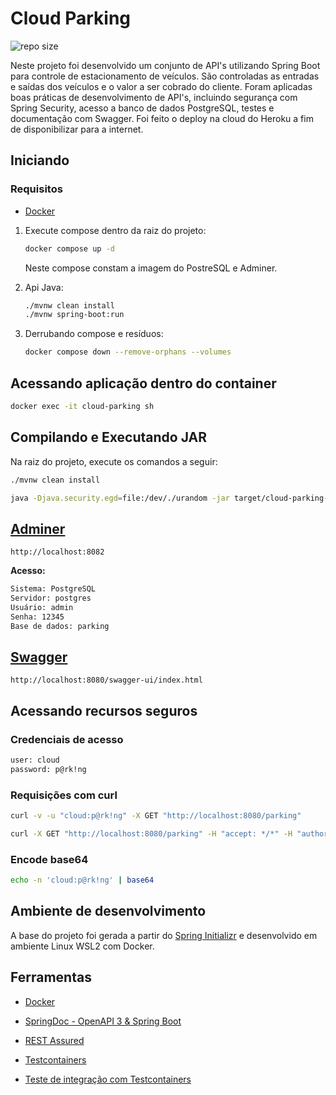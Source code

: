 # Cloud Parking

![repo size](https://img.shields.io/github/repo-size/natanaelsc/cloud-parking)

Neste projeto foi desenvolvido um conjunto de API's utilizando Spring Boot para controle de estacionamento de veículos. São controladas as entradas e saídas dos veículos e o valor a ser cobrado do cliente. Foram aplicadas boas práticas de desenvolvimento de API's, incluindo segurança com Spring Security, acesso a banco de dados PostgreSQL, testes e documentação com Swagger. Foi feito o deploy na cloud do Heroku a fim de disponibilizar para a internet.

## Iniciando

### Requisitos

* [Docker](https://www.docker.com/products/docker-desktop)

1. Execute compose dentro da raiz do projeto:

    ```sh
    docker compose up -d
    ```

    Neste compose constam a imagem do PostreSQL e Adminer.

2. Api Java:

    ```sh
    ./mvnw clean install
    ./mvnw spring-boot:run
    ```

3. Derrubando compose e resíduos:

    ```sh
    docker compose down --remove-orphans --volumes
    ```

## Acessando aplicação dentro do container

```sh
docker exec -it cloud-parking sh
```

## Compilando e Executando JAR

Na raiz do projeto, execute os comandos a seguir:

```sh
./mvnw clean install
```

```sh
java -Djava.security.egd=file:/dev/./urandom -jar target/cloud-parking-0.0.1-SNAPSHOT.jar
```

## [Adminer](http://localhost:8082)

```url
http://localhost:8082
```

**Acesso:**

```txt
Sistema: PostgreSQL
Servidor: postgres
Usuário: admin
Senha: 12345
Base de dados: parking
```

## [Swagger](http://localhost:8080/swagger-ui/index.html)

```url
http://localhost:8080/swagger-ui/index.html
```

## Acessando recursos seguros

### Credenciais de acesso

```txt
user: cloud
password: p@rk!ng
```

### Requisições com curl

```sh
curl -v -u "cloud:p@rk!ng" -X GET "http://localhost:8080/parking"
```

```sh
curl -X GET "http://localhost:8080/parking" -H "accept: */*" -H "authorization: Basic Y2xvdWQ6cEByayFuZw=="
```

### Encode base64

```sh
echo -n 'cloud:p@rk!ng' | base64
```

## Ambiente de desenvolvimento

A base do projeto foi gerada a partir do [Spring Initializr](https://start.spring.io/) e desenvolvido em ambiente Linux WSL2 com Docker.

## Ferramentas

* [Docker](https://www.docker.com/products/docker-desktop)

* [SpringDoc - OpenAPI 3 & Spring Boot](https://springdoc.org)

* [REST Assured](https://github.com/rest-assured/rest-assured/wiki/GettingStarted)

* [Testcontainers](https://www.testcontainers.org)

* [Teste de integração com Testcontainers](https://www.baeldung.com/spring-boot-testcontainers-integration-test)
